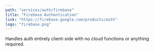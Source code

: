 ```yaml
---
path: "services/auth/firebase"
title: "Firebase Authentication"
link: "https://firebase.google.com/products/auth"
logo: "firebase.png"
---
```


Handles auth entirely client-side with no cloud functions or anything required.
